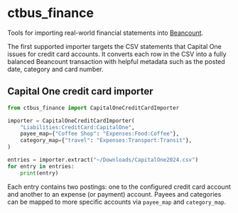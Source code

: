 # ctbus_finance

Tools for importing real-world financial statements into [Beancount](https://beancount.github.io/).

The first supported importer targets the CSV statements that Capital One issues for
credit card accounts. It converts each row in the CSV into a fully balanced
Beancount transaction with helpful metadata such as the posted date, category and
card number.

## Capital One credit card importer

```python
from ctbus_finance import CapitalOneCreditCardImporter

importer = CapitalOneCreditCardImporter(
    "Liabilities:CreditCard:CapitalOne",
    payee_map={"Coffee Shop": "Expenses:Food:Coffee"},
    category_map={"travel": "Expenses:Transport:Transit"},
)

entries = importer.extract("~/Downloads/CapitalOne2024.csv")
for entry in entries:
    print(entry)
```

Each entry contains two postings: one to the configured credit card account and
another to an expense (or payment) account. Payees and categories can be mapped
to more specific accounts via ``payee_map`` and ``category_map``.
